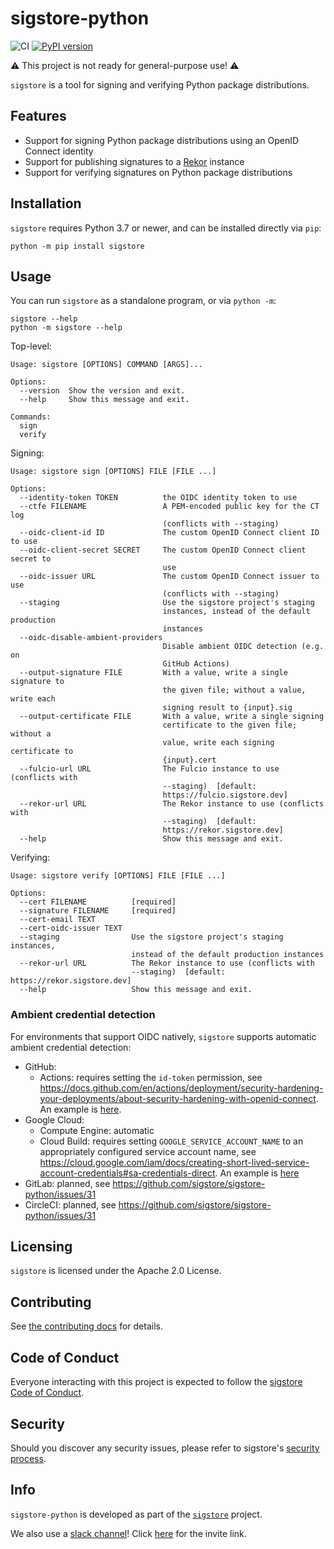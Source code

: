 sigstore-python
===============

<!--- @begin-badges@ --->
![CI](https://github.com/sigstore/sigstore-python/workflows/CI/badge.svg)
[![PyPI version](https://badge.fury.io/py/sigstore.svg)](https://pypi.org/project/sigstore)
<!--- @end-badges@ --->

⚠️ This project is not ready for general-purpose use! ⚠️

`sigstore` is a tool for signing and verifying Python package distributions.

## Features

* Support for signing Python package distributions using an OpenID Connect identity
* Support for publishing signatures to a [Rekor](https://github.com/sigstore/rekor) instance
* Support for verifying signatures on Python package distributions

## Installation

`sigstore` requires Python 3.7 or newer, and can be installed directly via `pip`:

```console
python -m pip install sigstore
```

## Usage

You can run `sigstore` as a standalone program, or via `python -m`:

```console
sigstore --help
python -m sigstore --help
```

Top-level:

<!-- @begin-sigstore-help@ -->
```
Usage: sigstore [OPTIONS] COMMAND [ARGS]...

Options:
  --version  Show the version and exit.
  --help     Show this message and exit.

Commands:
  sign
  verify
```
<!-- @end-sigstore-help@ -->

Signing:

<!-- @begin-sigstore-sign-help@ -->
```
Usage: sigstore sign [OPTIONS] FILE [FILE ...]

Options:
  --identity-token TOKEN          the OIDC identity token to use
  --ctfe FILENAME                 A PEM-encoded public key for the CT log
                                  (conflicts with --staging)
  --oidc-client-id ID             The custom OpenID Connect client ID to use
  --oidc-client-secret SECRET     The custom OpenID Connect client secret to
                                  use
  --oidc-issuer URL               The custom OpenID Connect issuer to use
                                  (conflicts with --staging)
  --staging                       Use the sigstore project's staging
                                  instances, instead of the default production
                                  instances
  --oidc-disable-ambient-providers
                                  Disable ambient OIDC detection (e.g. on
                                  GitHub Actions)
  --output-signature FILE         With a value, write a single signature to
                                  the given file; without a value, write each
                                  signing result to {input}.sig
  --output-certificate FILE       With a value, write a single signing
                                  certificate to the given file; without a
                                  value, write each signing certificate to
                                  {input}.cert
  --fulcio-url URL                The Fulcio instance to use (conflicts with
                                  --staging)  [default:
                                  https://fulcio.sigstore.dev]
  --rekor-url URL                 The Rekor instance to use (conflicts with
                                  --staging)  [default:
                                  https://rekor.sigstore.dev]
  --help                          Show this message and exit.
```
<!-- @end-sigstore-sign-help@ -->

Verifying:

<!-- @begin-sigstore-verify-help@ -->
```
Usage: sigstore verify [OPTIONS] FILE [FILE ...]

Options:
  --cert FILENAME          [required]
  --signature FILENAME     [required]
  --cert-email TEXT
  --cert-oidc-issuer TEXT
  --staging                Use the sigstore project's staging instances,
                           instead of the default production instances
  --rekor-url URL          The Rekor instance to use (conflicts with
                           --staging)  [default: https://rekor.sigstore.dev]
  --help                   Show this message and exit.
```
<!-- @end-sigstore-verify-help@ -->

### Ambient credential detection

For environments that support OIDC natively, `sigstore` supports automatic ambient credential detection:

- GitHub:
  - Actions: requires setting the `id-token` permission, see https://docs.github.com/en/actions/deployment/security-hardening-your-deployments/about-security-hardening-with-openid-connect. An example is [here](https://github.com/sigstore/sigstore-python/blob/main/.github/workflows/release.yml).
- Google Cloud:
  - Compute Engine: automatic
  - Cloud Build: requires setting `GOOGLE_SERVICE_ACCOUNT_NAME` to an appropriately configured service account name, see https://cloud.google.com/iam/docs/creating-short-lived-service-account-credentials#sa-credentials-direct. An example is [here](https://github.com/sigstore/sigstore-python/blob/main/cloudbuild.yaml)
- GitLab: planned, see https://github.com/sigstore/sigstore-python/issues/31
- CircleCI: planned, see https://github.com/sigstore/sigstore-python/issues/31

## Licensing

`sigstore` is licensed under the Apache 2.0 License.

## Contributing

See [the contributing docs](https://github.com/sigstore/.github/blob/main/CONTRIBUTING.md) for details.

## Code of Conduct
Everyone interacting with this project is expected to follow the
[sigstore Code of Conduct](https://github.com/sigstore/.github/blob/main/CODE_OF_CONDUCT.md).

## Security

Should you discover any security issues, please refer to sigstore's [security
process](https://github.com/sigstore/.github/blob/main/SECURITY.md).

## Info

`sigstore-python` is developed as part of the [`sigstore`](https://sigstore.dev) project.

We also use a [slack channel](https://sigstore.slack.com)!
Click [here](https://join.slack.com/t/sigstore/shared_invite/zt-mhs55zh0-XmY3bcfWn4XEyMqUUutbUQ) for the invite link.
